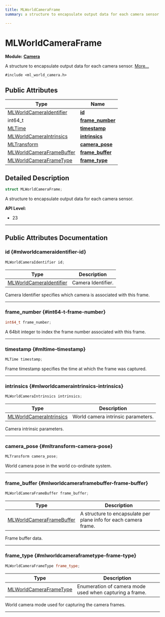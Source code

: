 ```yaml
---
title: MLWorldCameraFrame
summary: a structure to encapsulate output data for each camera sensor. 

---
```


# MLWorldCameraFrame

**Module:** **[Camera](/versioned_docs/version-22-Feb-2023/api-ref/api/Modules/group___camera/group___camera.md)**



A structure to encapsulate output data for each camera sensor.  [More...](#detailed-description)


`#include <ml_world_camera.h>`

## Public Attributes

| Type           | Name           |
| -------------- | -------------- |
| [MLWorldCameraIdentifier](/versioned_docs/version-22-Feb-2023/api-ref/api/Modules/group___camera/group___camera.md#enums-mlworldcameraidentifier) | **[id](/versioned_docs/version-22-Feb-2023/api-ref/api/Modules/group___camera/struct_m_l_world_camera_frame.md#mlworldcameraidentifier-id)**  |
| int64_t | **[frame_number](/versioned_docs/version-22-Feb-2023/api-ref/api/Modules/group___camera/struct_m_l_world_camera_frame.md#int64-t-frame-number)**  |
| [MLTime](/versioned_docs/version-22-Feb-2023/api-ref/api/Modules/group___common/group___common.md#int64-t-mltime) | **[timestamp](/versioned_docs/version-22-Feb-2023/api-ref/api/Modules/group___camera/struct_m_l_world_camera_frame.md#mltime-timestamp)**  |
| [MLWorldCameraIntrinsics](/versioned_docs/version-22-Feb-2023/api-ref/api/Modules/group___camera/struct_m_l_world_camera_intrinsics.md) | **[intrinsics](/versioned_docs/version-22-Feb-2023/api-ref/api/Modules/group___camera/struct_m_l_world_camera_frame.md#mlworldcameraintrinsics-intrinsics)**  |
| [MLTransform](/versioned_docs/version-22-Feb-2023/api-ref/api/Modules/group___common/struct_m_l_transform.md) | **[camera_pose](/versioned_docs/version-22-Feb-2023/api-ref/api/Modules/group___camera/struct_m_l_world_camera_frame.md#mltransform-camera-pose)**  |
| [MLWorldCameraFrameBuffer](/versioned_docs/version-22-Feb-2023/api-ref/api/Modules/group___camera/struct_m_l_world_camera_frame_buffer.md) | **[frame_buffer](/versioned_docs/version-22-Feb-2023/api-ref/api/Modules/group___camera/struct_m_l_world_camera_frame.md#mlworldcameraframebuffer-frame-buffer)**  |
| [MLWorldCameraFrameType](/versioned_docs/version-22-Feb-2023/api-ref/api/Modules/group___camera/group___camera.md#enums-mlworldcameraframetype) | **[frame_type](/versioned_docs/version-22-Feb-2023/api-ref/api/Modules/group___camera/struct_m_l_world_camera_frame.md#mlworldcameraframetype-frame-type)**  |

## Detailed Description

```cpp
struct MLWorldCameraFrame;
```

A structure to encapsulate output data for each camera sensor. 




**API Level:**
  * 23 




-----------
## Public Attributes Documentation

### id {#mlworldcameraidentifier-id}

```cpp
MLWorldCameraIdentifier id;
```



| Type | Description |
|--|--|
| [MLWorldCameraIdentifier](/versioned_docs/version-22-Feb-2023/api-ref/api/Modules/group___camera/group___camera.md#enums-mlworldcameraidentifier) | Camera Identifier.  |


Camera Identifier specifies which camera is associated with this frame. 





-----------

### frame_number {#int64-t-frame-number}

```cpp
int64_t frame_number;
```


A 64bit integer to index the frame number associated with this frame. 





-----------

### timestamp {#mltime-timestamp}

```cpp
MLTime timestamp;
```


Frame timestamp specifies the time at which the frame was captured. 





-----------

### intrinsics {#mlworldcameraintrinsics-intrinsics}

```cpp
MLWorldCameraIntrinsics intrinsics;
```



| Type | Description |
|--|--|
| [MLWorldCameraIntrinsics](/versioned_docs/version-22-Feb-2023/api-ref/api/Modules/group___camera/struct_m_l_world_camera_intrinsics.md) | World camera intrinsic parameters.  |


Camera intrinsic parameters. 





-----------

### camera_pose {#mltransform-camera-pose}

```cpp
MLTransform camera_pose;
```


World camera pose in the world co-ordinate system. 





-----------

### frame_buffer {#mlworldcameraframebuffer-frame-buffer}

```cpp
MLWorldCameraFrameBuffer frame_buffer;
```



| Type | Description |
|--|--|
| [MLWorldCameraFrameBuffer](/versioned_docs/version-22-Feb-2023/api-ref/api/Modules/group___camera/struct_m_l_world_camera_frame_buffer.md) | A structure to encapsulate per plane info for each camera frame.  |


Frame buffer data. 





-----------

### frame_type {#mlworldcameraframetype-frame-type}

```cpp
MLWorldCameraFrameType frame_type;
```



| Type | Description |
|--|--|
| [MLWorldCameraFrameType](/versioned_docs/version-22-Feb-2023/api-ref/api/Modules/group___camera/group___camera.md#enums-mlworldcameraframetype) | Enumeration of camera mode used when capturing a frame.  |


World camera mode used for capturing the camera frames. 





-----------


